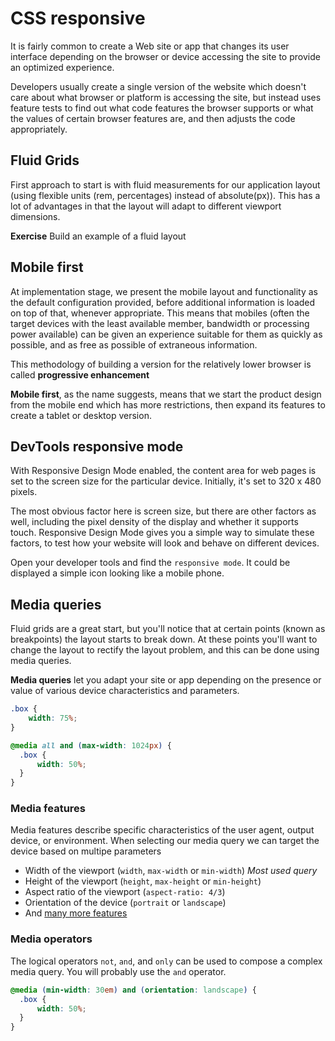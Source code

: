 # CSS responsive

It is fairly common to create a Web site or app that changes its user interface depending on the browser or device accessing the site to provide an optimized experience.

Developers usually create a single version of the website which doesn't care about what browser or platform is accessing the site, but instead uses feature tests to find out what code features the browser supports or what the values of certain browser features are, and then adjusts the code appropriately.

## Fluid Grids

First approach to start is with fluid measurements for our application layout (using flexible units (rem, percentages) instead of absolute(px)). This has a lot of advantages in that the layout will adapt to different viewport dimensions.

**Exercise** Build an example of a fluid layout

## Mobile first

At implementation stage, we present the mobile layout and functionality as the default configuration provided, before additional information is loaded on top of that, whenever appropriate. This means that mobiles (often the target devices with the least available member, bandwidth or processing power available) can be given an experience suitable for them as quickly as possible, and as free as possible of extraneous information. 

This methodology of building a version for the relatively lower browser is called **progressive enhancement**

**Mobile first**, as the name suggests, means that we start the product design from the mobile end which has more restrictions, then expand its features to create a tablet or desktop version.

## DevTools responsive mode

With Responsive Design Mode enabled, the content area for web pages is set to the screen size for the particular device. Initially, it's set to 320 x 480 pixels.

The most obvious factor here is screen size, but there are other factors as well, including the pixel density of the display and whether it supports touch. Responsive Design Mode gives you a simple way to simulate these factors, to test how your website will look and behave on different devices.

Open your developer tools and find the `responsive mode`. It could be displayed a simple icon looking like a mobile phone.


## Media queries

Fluid grids are a great start, but you'll notice that at certain points (known as breakpoints) the layout starts to break down. At these points you'll want to change the layout to rectify the layout problem, and this can be done using media queries.

**Media queries** let you adapt your site or app depending on the presence or value of various device characteristics and parameters.

```css
.box {
    width: 75%;
}

@media all and (max-width: 1024px) {
  .box {
      width: 50%;
  }
}
```

### Media features

Media features describe specific characteristics of the user agent, output device, or environment. When selecting our media query we can target the device based on multipe parameters

- Width of the viewport (`width`, `max-width` or `min-width`) *Most used query*
- Height of the viewport (`height`, `max-height` or `min-height`)
- Aspect ratio of the viewport (`aspect-ratio: 4/3`)
- Orientation of the device (`portrait` or `landscape`)
- And [many more features](https://developer.mozilla.org/en-US/docs/Web/CSS/Media_Queries/Using_media_queries#Media_features)

### Media operators

The logical operators `not`, `and`, and `only` can be used to compose a complex media query. You will probably use the `and` operator.

```css
@media (min-width: 30em) and (orientation: landscape) {
  .box {
      width: 50%;
  }
}
```